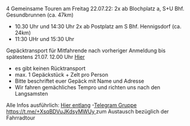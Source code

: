 4 Gemeinsame Touren am Freitag 22.07.22:
  2x ab Blochplatz a, S+U Bhf. Gesundbrunnen (ca. 47km)
  - 10.30 Uhr und 14:30 Uhr
  2x ab Postplatz am S Bhf. Hennigsdorf (ca. 24km)
  - 11:30 UHr und 15:30 Uhr 

Gepäcktransport für Mitfahrende nach vorheriger Anmeldung bis spätestens 21.07. 12.00 Uhr [Hier](https://cryptpad.fr/form/#/2/form/view/f1yyAn4pmHMCXT6t6ePX3R++HZG2Xbn2qqFD4hEqr70/)
- es gibt keinen Rücktransport
- max. 1 Gepäckstück + Zelt pro Person
- Bitte beschriftet euer Gepäck mit Name und Adresse
- Wir fahren gemächliches Tempro und richten uns nach den Langsamsten 

Alle Infos ausführlich: [Hier entlang](https://bikexberlin.github.io/)
-[Telegram Gruppe https://t.me/+XsqBDVuJKdsyMWUy ](https://t.me/+XsqBDVuJKdsyMWUy) zum Austausch bezüglich der Fahrradtour
